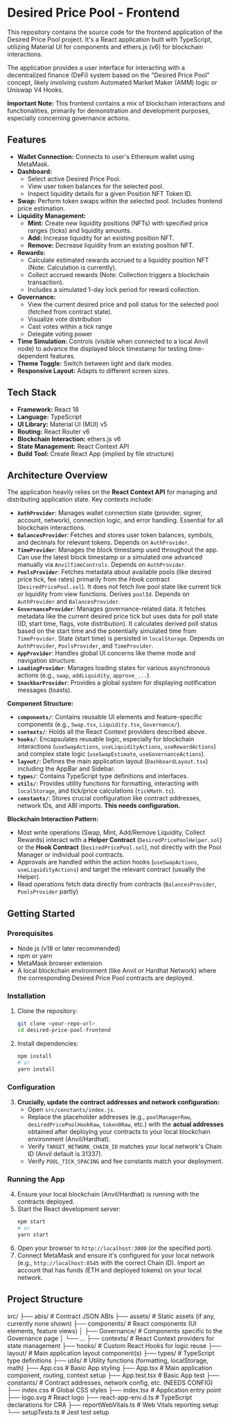 # Desired Price Pool - Frontend

This repository contains the source code for the frontend application of the Desired Price Pool project. It's a React application built with TypeScript, utilizing Material UI for components and ethers.js (v6) for blockchain interactions.

The application provides a user interface for interacting with a decentralized finance (DeFi) system based on the "Desired Price Pool" concept, likely involving custom Automated Market Maker (AMM) logic or Uniswap V4 Hooks.

**Important Note:** This frontend contains a mix of blockchain interactions and functionalities, primarily for demonstration and development purposes, especially concerning governance actions.

## Features

*   **Wallet Connection:** Connects to user's Ethereum wallet using MetaMask.
*   **Dashboard:**
    *   Select active Desired Price Pool.
    *   View user token balances for the selected pool.
    *   Inspect liquidity details for a given Position NFT Token ID.
*   **Swap:** Perform token swaps within the selected pool. Includes frontend price estimation.
*   **Liquidity Management:**
    *   **Mint:** Create new liquidity positions (NFTs) with specified price ranges (ticks) and liquidity amounts.
    *   **Add:** Increase liquidity for an existing position NFT.
    *   **Remove:** Decrease liquidity from an existing position NFT.
*   **Rewards:**
    *   Calculate estimated rewards accrued to a liquidity position NFT (Note: Calculation is currently).
    *   Collect accrued rewards (Note: Collection triggers a blockchain transaction).
    *   Includes a simulated 1-day lock period for reward collection.
*   **Governance:**
    *   View the current desired price and poll status for the selected pool (fetched from contract state).
    *   Visualize vote distribution 
    *   Cast votes within a tick range 
    *   Delegate voting power
*   **Time Simulation:** Controls (visible when connected to a local Anvil node) to advance the displayed block timestamp for testing time-dependent features.
*   **Theme Toggle:** Switch between light and dark modes.
*   **Responsive Layout:** Adapts to different screen sizes.

## Tech Stack

*   **Framework:** React 18
*   **Language:** TypeScript
*   **UI Library:** Material UI (MUI) v5
*   **Routing:** React Router v6
*   **Blockchain Interaction:** ethers.js v6
*   **State Management:** React Context API
*   **Build Tool:** Create React App (implied by file structure)

## Architecture Overview

The application heavily relies on the **React Context API** for managing and distributing application state. Key contexts include:

*   **`AuthProvider`**: Manages wallet connection state (provider, signer, account, network), connection logic, and error handling. Essential for all blockchain interactions.
*   **`BalancesProvider`**: Fetches and stores user token balances, symbols, and decimals for relevant tokens. Depends on `AuthProvider`.
*   **`TimeProvider`**: Manages the block timestamp used throughout the app. Can use the latest block timestamp or a simulated one advanced manually via `AnvilTimeControls`. Depends on `AuthProvider`.
*   **`PoolsProvider`**: Fetches metadata about available pools (like desired price tick, fee rates) primarily from the *Hook* contract (`DesiredPricePool.sol`). It does *not* fetch live pool state like current tick or liquidity from view functions. Derives `poolId`. Depends on `AuthProvider` and `BalancesProvider`.
*   **`GovernanceProvider`**: Manages governance-related data. It fetches metadata like the current desired price tick but uses data for poll state (ID, start time, flags, vote distribution). It calculates derived poll status based on the start time and the potentially simulated time from `TimeProvider`. State (start time) is persisted in `localStorage`. Depends on `AuthProvider`, `PoolsProvider`, and `TimeProvider`.
*   **`AppProvider`**: Handles global UI concerns like theme mode and navigation structure.
*   **`LoadingProvider`**: Manages loading states for various asynchronous actions (e.g., `swap`, `addLiquidity`, `approve_...`).
*   **`SnackbarProvider`**: Provides a global system for displaying notification messages (toasts).

**Component Structure:**

*   **`components/`**: Contains reusable UI elements and feature-specific components (e.g., `Swap.tsx`, `Liquidity.tsx`, `Governance/`).
*   **`contexts/`**: Holds all the React Context providers described above.
*   **`hooks/`**: Encapsulates reusable logic, especially for blockchain interactions (`useSwapActions`, `useLiquidityActions`, `useRewardActions`) and complex state logic (`useSwapEstimate`, `useGovernanceActions`).
*   **`layout/`**: Defines the main application layout (`DashboardLayout.tsx`) including the AppBar and Sidebar.
*   **`types/`**: Contains TypeScript type definitions and interfaces.
*   **`utils/`**: Provides utility functions for formatting, interacting with `localStorage`, and tick/price calculations (`tickMath.ts`).
*   **`constants/`**: Stores crucial configuration like contract addresses, network IDs, and ABI imports. **This needs configuration.**

**Blockchain Interaction Pattern:**

*   Most write operations (Swap, Mint, Add/Remove Liquidity, Collect Rewards) interact with a **Helper Contract** (`DesiredPricePoolHelper.sol`) or the **Hook Contract** (`DesiredPricePool.sol`), not directly with the Pool Manager or individual pool contracts.
*   Approvals are handled within the action hooks (`useSwapActions`, `useLiquidityActions`) and target the relevant contract (usually the Helper).
*   Read operations fetch data directly from contracts (`BalancesProvider`, `PoolsProvider` partly)

## Getting Started

### Prerequisites

*   Node.js (v18 or later recommended)
*   npm or yarn
*   MetaMask browser extension
*   A local blockchain environment (like Anvil or Hardhat Network) where the corresponding Desired Price Pool contracts are deployed.

### Installation

1.  Clone the repository:
    ```bash
    git clone <your-repo-url>
    cd desired-price-pool-frontend
    ```
2.  Install dependencies:
    ```bash
    npm install
    # or
    yarn install
    ```

### Configuration

3.  **Crucially, update the contract addresses and network configuration:**
    *   Open `src/constants/index.js`.
    *   Replace the placeholder addresses (e.g., `poolManagerRaw`, `desiredPricePoolHookRaw`, `token0Raw`, etc.) with the **actual addresses** obtained after deploying your contracts to your local blockchain environment (Anvil/Hardhat).
    *   Verify `TARGET_NETWORK_CHAIN_ID` matches your local network's Chain ID (Anvil default is 31337).
    *   Verify `POOL_TICK_SPACING` and fee constants match your deployment.

### Running the App

4.  Ensure your local blockchain (Anvil/Hardhat) is running with the contracts deployed.
5.  Start the React development server:
    ```bash
    npm start
    # or
    yarn start
    ```
6.  Open your browser to `http://localhost:3000` (or the specified port).
7.  Connect MetaMask and ensure it's configured for your local network (e.g., `http://localhost:8545` with the correct Chain ID). Import an account that has funds (ETH and deployed tokens) on your local network.

## Project Structure
src/
├── abis/ # Contract JSON ABIs
├── assets/ # Static assets (if any, currently none shown)
├── components/ # React components (UI elements, feature views)
│ ├── Governance/ # Components specific to the Governance page
│ └── ...
├── contexts/ # React Context providers for state management
├── hooks/ # Custom React Hooks for logic reuse
├── layout/ # Main application layout component(s)
├── types/ # TypeScript type definitions
├── utils/ # Utility functions (formatting, localStorage, math)
├── App.css # Basic App styling
├── App.tsx # Main application component, routing, context setup
├── App.test.tsx # Basic App test
├── constants/ # Contract addresses, network config, etc. (NEEDS CONFIG)
├── index.css # Global CSS styles
├── index.tsx # Application entry point
├── logo.svg # React logo
├── react-app-env.d.ts # TypeScript declarations for CRA
├── reportWebVitals.ts # Web Vitals reporting setup
└── setupTests.ts # Jest test setup